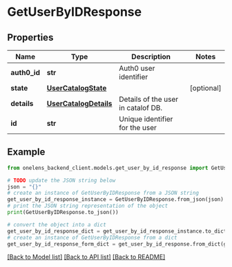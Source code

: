 # GetUserByIDResponse


## Properties

Name | Type | Description | Notes
------------ | ------------- | ------------- | -------------
**auth0_id** | **str** | Auth0 user identifier | 
**state** | [**UserCatalogState**](UserCatalogState.md) |  | [optional] 
**details** | [**UserCatalogDetails**](UserCatalogDetails.md) | Details of the user in catalof DB. | 
**id** | **str** | Unique identifier for the user | 

## Example

```python
from onelens_backend_client.models.get_user_by_id_response import GetUserByIDResponse

# TODO update the JSON string below
json = "{}"
# create an instance of GetUserByIDResponse from a JSON string
get_user_by_id_response_instance = GetUserByIDResponse.from_json(json)
# print the JSON string representation of the object
print(GetUserByIDResponse.to_json())

# convert the object into a dict
get_user_by_id_response_dict = get_user_by_id_response_instance.to_dict()
# create an instance of GetUserByIDResponse from a dict
get_user_by_id_response_form_dict = get_user_by_id_response.from_dict(get_user_by_id_response_dict)
```
[[Back to Model list]](../README.md#documentation-for-models) [[Back to API list]](../README.md#documentation-for-api-endpoints) [[Back to README]](../README.md)


